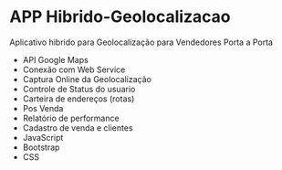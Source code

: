 # APP Hibrido-Geolocalizacao
 Aplicativo hibrido para Geolocalização para Vendedores Porta a Porta
 - API Google Maps
 - Conexão com Web Service
 - Captura Online da Geolocalização
 - Controle de Status do usuario
 - Carteira de endereços (rotas)
 - Pos Venda
 - Relatório de performance
 - Cadastro de venda e clientes
 - JavaScript
 - Bootstrap
 - CSS
